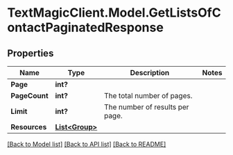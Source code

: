 # TextMagicClient.Model.GetListsOfContactPaginatedResponse
## Properties

Name | Type | Description | Notes
------------ | ------------- | ------------- | -------------
**Page** | **int?** |  | 
**PageCount** | **int?** | The total number of pages. | 
**Limit** | **int?** | The number of results per page. | 
**Resources** | [**List&lt;Group&gt;**](Group.md) |  | 

[[Back to Model list]](../README.md#documentation-for-models) [[Back to API list]](../README.md#documentation-for-api-endpoints) [[Back to README]](../README.md)

